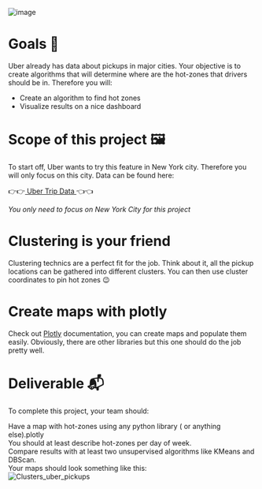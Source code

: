 ![image](https://github.com/greg97232/Steam-s-videogames-platform/assets/38788237/6d67902c-3670-401a-ad1b-60165c6088e7)


# Goals 🎯
Uber already has data about pickups in major cities. Your objective is to create algorithms that will determine where are the hot-zones that drivers should be in. Therefore you will:

-  Create an algorithm to find hot zones  
-  Visualize results on a nice dashboard
  
# Scope of this project 🖼️
To start off, Uber wants to try this feature in New York city. Therefore you will only focus on this city. Data can be found here:  

👉👉[ Uber Trip Data ](https://full-stack-bigdata-datasets.s3.eu-west-3.amazonaws.com/Machine+Learning+non+Supervis%C3%A9/Projects/uber-trip-data.zip)👈👈  

_You only need to focus on New York City for this project_  

# Clustering is your friend
Clustering technics are a perfect fit for the job. Think about it, all the pickup locations can be gathered into different clusters. You can then use cluster coordinates to pin hot zones 😉  

# Create maps with plotly
Check out [Plotly](https://plotly.com/) documentation, you can create maps and populate them easily. Obviously, there are other libraries but this one should do the job pretty well.  

# Deliverable 📬
To complete this project, your team should:

Have a map with hot-zones using any python library ( or anything else).plotly  
You should at least describe hot-zones per day of week.  
Compare results with at least two unsupervised algorithms like KMeans and DBScan.  
Your maps should look something like this:  
![Clusters_uber_pickups](https://github.com/greg97232/Uber_Pickups/assets/38788237/7f705507-87db-410f-b56e-7841fc327be5)
